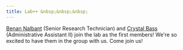 ```yaml
---
title: Lab++ &nbsp;&nbsp;&nbsp;
---
```


[Benan Nalbant](https://clareaulab.com/members/benan-nalbant.html) (Senior Research Technician) and 
[Crystal Bass](https://clareaulab.com/members/crystal-bass.html) (Administrative Assistant II)
join the lab as the first members! We're so excited to have them in the group with us. Come join us! 
